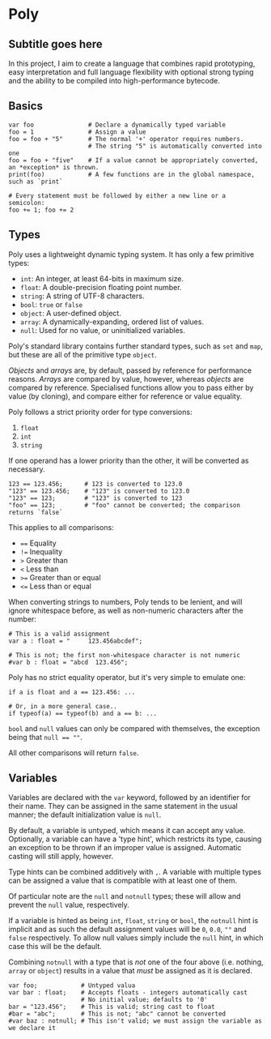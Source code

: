 # Poly
## Subtitle goes here

In this project, I aim to create a language that combines rapid prototyping, easy interpretation and full language flexibility with optional strong typing and the ability to be compiled into high-performance bytecode.

## Basics

```
var foo               # Declare a dynamically typed variable
foo = 1               # Assign a value
foo = foo + "5"       # The normal '+' operator requires numbers.
                      # The string "5" is automatically converted into one
foo = foo + "five"    # If a value cannot be appropriately converted, an *exception* is thrown.
print(foo)            # A few functions are in the global namespace, such as `print`

# Every statement must be followed by either a new line or a semicolon:
foo += 1; foo += 2
```

## Types

Poly uses a lightweight dynamic typing system. It has only a few primitive types:

* `int`: An integer, at least 64-bits in maximum size.
* `float`: A double-precision floating point number.
* `string`: A string of UTF-8 characters.
* `bool`: `true` or `false`
* `object`: A user-defined object.
* `array`: A dynamically-expanding, ordered list of values.
* `null`: Used for no value, or uninitialized variables.

Poly's standard library contains further standard types, such as `set` and `map`, but these are all of the primitive type `object`.

_Objects_ and _arrays_ are, by default, passed by reference for performance reasons. _Arrays_ are compared by value, however, whereas _objects_ are compared by reference. Specialised functions allow you to pass either by value (by cloning), and compare either for reference or value equality.

Poly follows a strict priority order for type conversions:

1. `float`
2. `int`
3. `string`

If one operand has a lower priority than the other, it will be converted as necessary.

```
123 == 123.456;      # 123 is converted to 123.0
"123" == 123.456;    # "123" is converted to 123.0
"123" == 123;        # "123" is converted to 123
"foo" == 123;        # "foo" cannot be converted; the comparison returns `false`
```

This applies to all comparisons:
* `==` Equality
* `!=` Inequality
* `>` Greater than
* `<` Less than
* `>=` Greater than or equal
* `<=` Less than or equal

When converting strings to numbers, Poly tends to be lenient, and will ignore whitespace before, as well as non-numeric characters after the number:

```
# This is a valid assignment
var a : float = "     123.456abcdef";

# This is not; the first non-whitespace character is not numeric
#var b : float = "abcd  123.456";
```

Poly has no strict equality operator, but it's very simple to emulate one:

```
if a is float and a == 123.456: ...

# Or, in a more general case..
if typeof(a) == typeof(b) and a == b: ...
```

`bool` and `null` values can only be compared with themselves, the exception being that `null == ""`.

All other comparisons will return `false`.

## Variables

Variables are declared with the `var` keyword, followed by an identifier for their name. They can be assigned in the same statement in the usual manner; the default initialization value is `null`.

By default, a variable is untyped, which means it can accept any value. Optionally, a variable can have a 'type hint', which restricts its type, causing an exception to be thrown if an improper value is assigned. Automatic casting will still apply, however.

Type hints can be combined additively with `,`. A variable with multiple types can be assigned a value that is compatible with at least one of them.

Of particular note are the `null` and `notnull` types; these will allow and prevent the `null` value, respectively.

If a variable is hinted as being `int`, `float`, `string` or `bool`, the `notnull` hint is implicit and as such the default assignment values will be `0`, `0.0`, `""` and `false` respectively. To allow null values simply include the `null` hint, in which case this will be the default.

Combining `notnull` with a type that is _not_ one of the four above (i.e. nothing, `array` or `object`) results in a value that _must_ be assigned as it is declared.

```
var foo;            # Untyped valua
var bar : float;    # Accepts floats - integers automatically cast
                    # No initial value; defaults to '0'
bar = "123.456";    # This is valid; string cast to float
#bar = "abc";       # This is not; "abc" cannot be converted
#var baz : notnull; # This isn't valid; we must assign the variable as we declare it
```

